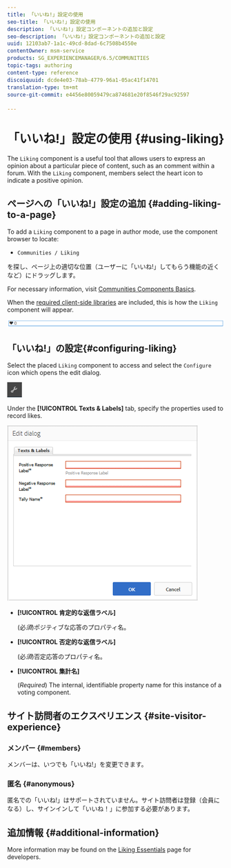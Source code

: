 ```yaml
---
title: 「いいね!」設定の使用
seo-title: 「いいね!」設定の使用
description: 「いいね!」設定コンポーネントの追加と設定
seo-description: 「いいね!」設定コンポーネントの追加と設定
uuid: 12103ab7-1a1c-49cd-8dad-6c7508b4550e
contentOwner: msm-service
products: SG_EXPERIENCEMANAGER/6.5/COMMUNITIES
topic-tags: authoring
content-type: reference
discoiquuid: dcde4e03-78ab-4779-96a1-05ac41f14701
translation-type: tm+mt
source-git-commit: e4456e80059479ca874681e20f8546f29ac92597

---
```



# 「いいね!」設定の使用 {#using-liking}

The `Liking` component is a useful tool that allows users to express an opinion about a particular piece of content, such as an comment within a forum. With the `Liking` component, members select the heart icon to indicate a positive opinion.

## ページへの「いいね!」設定の追加 {#adding-liking-to-a-page}

To add a `Liking` component to a page in author mode, use the component browser to locate:

* `Communities / Liking`

を探し、ページ上の適切な位置（ユーザーに「いいね!」してもらう機能の近くなど）にドラッグします。

For necessary information, visit [Communities Components Basics](basics.md).

When the [required client-side libraries](essentials-liking.md#essentials-for-client-side) are included, this is how the `Liking` component will appear.

![chlimage_1-93](assets/chlimage_1-93.png)

## 「いいね!」の設定{#configuring-liking}

Select the placed `Liking` component to access and select the `Configure` icon which opens the edit dialog.

![chlimage_1-94](assets/chlimage_1-94.png)

Under the **[!UICONTROL Texts &amp; Labels]** tab, specify the properties used to record likes.

![chlimage_1-95](assets/chlimage_1-95.png)

* **[!UICONTROL 肯定的な返信ラベル]**

   (必&#x200B;*須*)ポジティブな応答のプロパティ名。

* **[!UICONTROL 否定的な返信ラベル]**

   (必&#x200B;*須*)否定応答のプロパティ名。

* **[!UICONTROL 集計名]**

   (*Required*) The internal, identifiable property name for this instance of a voting component.

## サイト訪問者のエクスペリエンス {#site-visitor-experience}

### メンバー {#members}

メンバーは、いつでも「いいね!」を変更できます。

### 匿名 {#anonymous}

匿名での「いいね!」はサポートされていません。サイト訪問者は登録（会員になる）し、サインインして「いいね！」に参加する必要があります。

## 追加情報 {#additional-information}

More information may be found on the [Liking Essentials](essentials-liking.md) page for developers.
